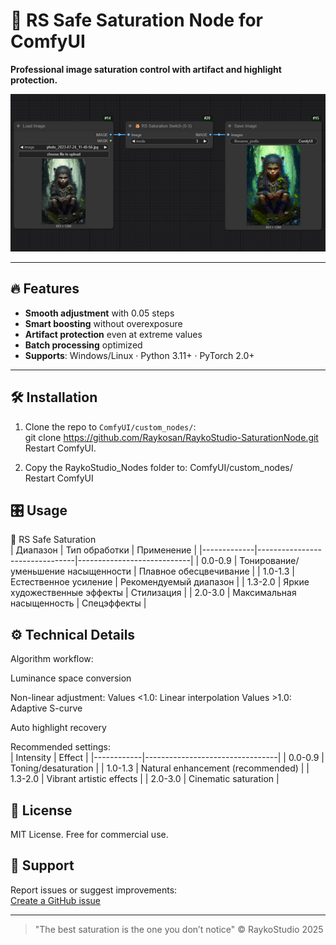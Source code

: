 # 🦊 RS Safe Saturation Node for ComfyUI  
**Professional image saturation control with artifact and highlight protection.**  

![Demo](web/preview.png)  

---

## 🔥 Features  

- **Smooth adjustment** with 0.05 steps  
- **Smart boosting** without overexposure  
- **Artifact protection** even at extreme values  
- **Batch processing** optimized  
- **Supports**: Windows/Linux · Python 3.11+ · PyTorch 2.0+  

---

## 🛠 Installation  

1. Clone the repo to `ComfyUI/custom_nodes/`:    
git clone https://github.com/Raykosan/RaykoStudio-SaturationNode.git  
Restart ComfyUI.

2. Copy the RaykoStudio_Nodes folder to: ComfyUI/custom_nodes/  
Restart ComfyUI

## 🎛 Usage

🦊 RS Safe Saturation  
| Диапазон    | Тип обработки                  | Применение                  |
|-------------|--------------------------------|----------------------------|
| 0.0-0.9     | Тонирование/уменьшение насыщенности | Плавное обесцвечивание |
| 1.0-1.3     | Естественное усиление          | Рекомендуемый диапазон  |
| 1.3-2.0     | Яркие художественные эффекты   | Стилизация              |
| 2.0-3.0     | Максимальная насыщенность      | Спецэффекты             |

## ⚙️ Technical Details  

Algorithm workflow:

Luminance space conversion

Non-linear adjustment:
Values <1.0: Linear interpolation
Values >1.0: Adaptive S-curve

Auto highlight recovery

Recommended settings:  
| Intensity  | Effect                          |
|------------|---------------------------------|
| 0.0-0.9    | Toning/desaturation             |
| 1.0-1.3    | Natural enhancement (recommended) |
| 1.3-2.0    | Vibrant artistic effects        |
| 2.0-3.0    | Cinematic saturation           |
	
## 📜 License

MIT License. Free for commercial use.

## 🤝 Support

Report issues or suggest improvements:  
[Create a GitHub issue](https://github.com/Raykosan/RaykoStudio-SaturationNode/issues)

---

  > "The best saturation is the one you don’t notice" © RaykoStudio 2025
